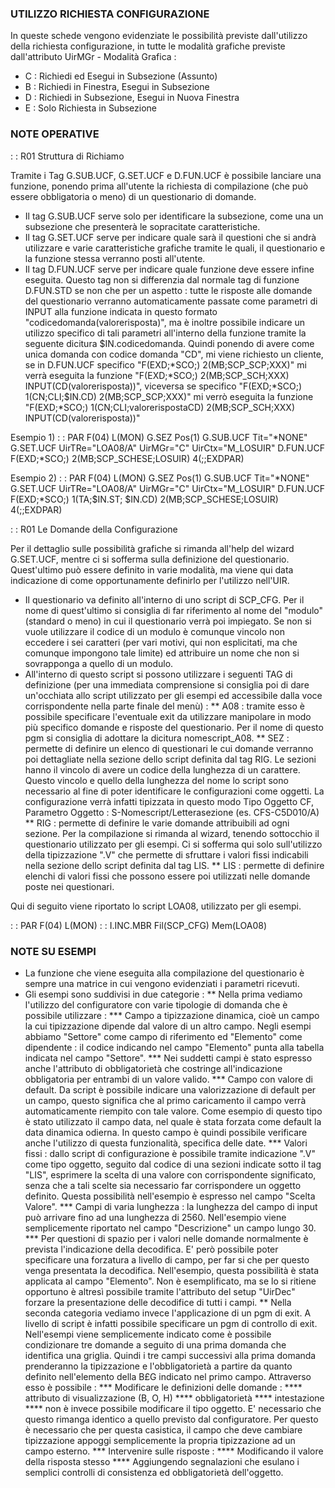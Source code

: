  ### UTILIZZO RICHIESTA CONFIGURAZIONE

In queste schede vengono evidenziate le possibilità previste dall'utilizzo della richiesta configurazione, in tutte le modalità grafiche previste dall'attributo UirMGr - Modalità Grafica : 
 * C :  Richiedi ed Esegui in Subsezione (Assunto)
 * B :  Richiedi in Finestra, Esegui in Subsezione
 * D :  Richiedi in Subsezione, Esegui in Nuova Finestra
 * E :  Solo Richiesta in Subsezione

 ### NOTE OPERATIVE

 :  : R01 Struttura di Richiamo

Tramite i Tag G.SUB.UCF, G.SET.UCF e D.FUN.UCF è possibile lanciare una funzione, ponendo prima all'utente la richiesta di compilazione (che può essere obbligatoria o meno) di un questionario di domande.

* Il tag G.SUB.UCF serve solo per identificare la subsezione, come una un subsezione che presenterà le sopracitate caratteristiche.
* Il tag G.SET.UCF serve per indicare quale sarà il questioni che si andrà utilizzare e varie caratteristiche grafiche tramite le quali, il questionario e la funzione stessa verranno posti all'utente.
* Il tag D.FUN.UCF serve per indicare quale funzione deve essere infine eseguita. Questo tag non si differenzia dal normale tag di funzione D.FUN.STD se non che per un aspetto :  tutte le risposte alle domande del questionario verranno automaticamente passate come parametri di INPUT alla funzione indicata in questo formato "codicedomanda(valorerisposta)", ma è inoltre possibile indicare un utilizzo specifico di tali parametri all'interno della funzione tramite la seguente dicitura $IN.codicedomanda. Quindi ponendo di avere come unica domanda con codice domanda "CD", mi viene richiesto un cliente, se in D.FUN.UCF specifico "F(EXD;*SCO;) 2(MB;SCP_SCP;XXX)" mi verrà eseguita la funzione "F(EXD;*SCO;) 2(MB;SCP_SCH;XXX) INPUT(CD(valorerisposta))", viceversa se specifico "F(EXD;*SCO;) 1(CN;CLI;$IN.CD) 2(MB;SCP_SCP;XXX)" mi verrò eseguita la funzione "F(EXD;*SCO;) 1(CN;CLI;valorerispostaCD) 2(MB;SCP_SCH;XXX) INPUT(CD(valorerisposta))"

Esempio 1)
 :  : PAR F(04) L(MON)
G.SEZ Pos(1)
G.SUB.UCF Tit="*NONE"
G.SET.UCF UirTRe="LOA08/A" UirMGr="C" UirCtx="M_LOSUIR"
D.FUN.UCF F(EXD;*SCO;) 2(MB;SCP_SCHESE;LOSUIR) 4(;;EXDPAR)


Esempio 2)
 :  : PAR F(04) L(MON)
G.SEZ Pos(1)
G.SUB.UCF Tit="*NONE"
G.SET.UCF UirTRe="LOA08/A" UirMGr="C" UirCtx="M_LOSUIR"
D.FUN.UCF F(EXD;*SCO;) 1(TA;$IN.ST; $IN.CD)  2(MB;SCP_SCHESE;LOSUIR) 4(;;EXDPAR)


 :  : R01 Le Domande della Configurazione

Per il dettaglio sulle possibilità grafiche si rimanda all'help del wizard G.SET.UCF, mentre ci si sofferma sulla definizione del questionario. Quest'ultimo può essere definito in varie modalità, ma viene qui data indicazione di come opportunamente definirlo per l'utilizzo nell'UIR.

* Il questionario va definito all'interno di uno script di SCP_CFG. Per il nome di quest'ultimo si consiglia di far riferimento al nome del "modulo" (standard o meno) in cui il questionario verrà poi impiegato. Se non si vuole utilizzare il codice di un modulo è comunque vincolo non eccedere i sei caratteri (per vari motivi, qui non esplicitati, ma che comunque impongono tale limite) ed attribuire un nome che non si sovrapponga a quello di un modulo.
* All'interno di questo script si possono utilizzare i seguenti TAG di definizione (per una immediata comprensione si consiglia poi di dare un'occhiata allo script utilizzato per gli esempi ed accessibile dalla voce corrispondente nella parte finale del menù) : 
** A08 :  tramite esso è possibile specificare l'eventuale exit da utilizzare manipolare in modo più specifico domande e risposte del questionario. Per il nome di questo pgm si consiglia di adottare la dicitura nomescript_A08.
** SEZ :  permette di definire un elenco di questionari le cui domande verranno poi dettagliate nella sezione dello script definita dal tag RIG. Le sezioni hanno il vincolo di avere un codice della lunghezza di un carattere. Questo vincolo e quello della lunghezza del nome lo script sono necessario al fine di poter identificare le configurazioni come oggetti. La configurazione verrà infatti tipizzata in questo modo Tipo Oggetto CF, Parametro Oggetto :  S-Nomescript/Letterasezione (es. CFS-C5D010/A)
** RIG :  permette di definire le varie domande attribuibili ad ogni sezione. Per la compilazione si rimanda al wizard, tenendo sottocchio il questionario utilizzato per gli esempi. Ci si sofferma qui solo sull'utilizzo della tipizzazione ".V" che permette di sfruttare i valori fissi indicabili nella sezione dello script definita dal tag LIS.
** LIS :  permette di definire elenchi di valori fissi che possono essere poi utilizzati nelle domande poste nei questionari.

Qui di seguito viene riportato lo script LOA08, utilizzato per gli esempi.

 :  : PAR F(04) L(MON)
 :  : I.INC.MBR Fil(SCP_CFG) Mem(LOA08)


 ### NOTE SU ESEMPI

* La funzione che viene eseguita alla compilazione del questionario è sempre una matrice in cui vengono evidenziati i parametri ricevuti.
* Gli esempi sono suddivisi in due categorie : 
** Nella prima vediamo l'utilizzo del configuratore con varie tipologie di domanda che è possibile utilizzare : 
*** Campo a tipizzazione dinamica, cioè un campo la cui tipizzazione dipende dal valore di un altro campo. Negli esempi abbiamo "Settore" come campo di riferimento ed "Elemento" come dipendente :  il codice indicando nel campo "Elemento" punta alla tabella indicata nel campo "Settore".
*** Nei suddetti campi è stato espresso anche l'attributo di obbligatorietà che costringe all'indicazione obbligatoria per entrambi di un valore valido.
*** Campo con valore di default. Da script è possibile indicare una valorizzazione di default per un campo, questo significa che al primo caricamento il campo verrà automaticamente riempito con tale valore. Come esempio di questo tipo è stato utilizzato il campo data, nel quale è stata forzata come default la data dinamica odierna. In questo campo è quindi possibile verificare anche l'utilizzo di questa funzionalità, specifica delle date.
*** Valori fissi :  dallo script di configurazione è possibile tramite indicazione ".V" come tipo oggetto, seguito dal codice di una sezioni indicate sotto il tag "LIS", esprimere la scelta di una valore con corrispondente significato, senza che a tali scelte sia necessario far corrispondere un oggetto definito. Questa possibilità nell'esempio è espresso nel campo "Scelta Valore".
*** Campi di varia lunghezza :  la lunghezza del campo di input può arrivare fino ad una lunghezza di 2560. Nell'esempio viene semplicemente riportato nel campo "Descrizione" un campo lungo 30.
*** Per questioni di spazio per i valori nelle domande normalmente è prevista l'indicazione della decodifica. E' però possibile poter specificare una forzatura a livello di campo, per far si che per questo venga presentata la decodifica. Nell'esempio, questa possibilità è stata applicata al campo "Elemento". Non è esemplificato, ma se lo si ritiene opportuno è altresì possibile tramite l'attributo del setup "UirDec" forzare la presentazione delle decodifice di tutti i campi.
** Nella seconda categoria vediamo invece l'applicazione di un pgm di exit. A livello di script è infatti possibile specificare un pgm di controllo di exit. Nell'esempi viene semplicemente indicato come è possibile condizionare tre domande a seguito di una prima domanda che identifica una griglia. Quindi i tre campi successivi alla prima domanda prenderanno la tipizzazione e l'obbligatorietà a partire da quanto definito nell'elemento della B£G indicato nel primo campo. Attraverso esso è possibile : 
*** Modificare le definizioni delle domande : 
**** attributo di visualizzazione (B, O, H)
**** obbligatorietà
**** intestazione
**** non è invece possibile modificare il tipo oggetto. E' necessario che questo rimanga identico a quello previsto dal configuratore. Per questo è necessario che per questa casistica, il campo che deve cambiare tipizzazione appoggi semplicemente la propria tipizzazione ad un campo esterno.
*** Intervenire sulle risposte : 
**** Modificando il valore della risposta stesso
**** Aggiungendo segnalazioni che esulano i semplici controlli di consistenza ed obbligatorietà dell'oggetto.





